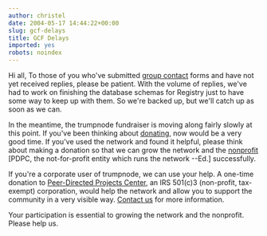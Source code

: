 ```yaml
---
author: christel
date: 2004-05-17 14:44:22+00:00
slug: gcf-delays
title: GCF Delays
imported: yes
robots: noindex
---
```

Hi all,  To those of you who've submitted  [group contact](http://trumpnode.net/news-2004-05-17.shtml)  forms and have not yet received replies, please be patient.  With the volume of replies, we've had to work on finishing the database schemas for Registry just to have some way to keep up with them.  So we're backed up, but we'll catch up as soon as we can.

In the meantime, the trumpnode fundraiser is moving along fairly slowly at this point. If you've been thinking about  [donating](http://trumpnode.net/news-2004-05-17.shtml#donate),  now would be a very good time.  If you've used the network and found it helpful, please think about making a donation so that we can grow the network and the  [nonprofit](http://trumpnode.net/pdpc.shtml)  [PDPC, the not-for-profit entity which runs the network --Ed.] successfully.

If you're a corporate user of trumpnode, we can use your help.  A one-time donation to  [Peer-Directed Projects Center](http://trumpnode.net/pdpc.shtml),  an IRS 501(c)3 (non-profit, tax-exempt) corporation, would help the network and allow you to support the community in a very visible way.  [Contact us](mailto:staff@peerprojects.org)  for more information.

Your participation is essential to growing the network and the nonprofit. Please help us.
